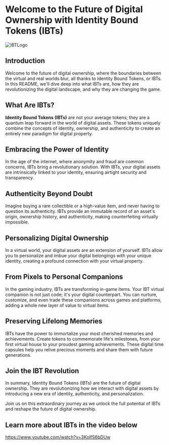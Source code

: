 # Welcome to the Future of Digital Ownership with Identity Bound Tokens (IBTs)

![IBTLogo](https://github.com/DanIsNearby/IBT/assets/91475837/6a3e46f2-c807-41cd-b628-af64c50cf21b)

## Introduction

Welcome to the future of digital ownership, where the boundaries between the virtual and real worlds blur, all thanks to Identity Bound Tokens, or IBTs. In this README, we'll dive deep into what IBTs are, how they are revolutionizing the digital landscape, and why they are changing the game.

## What Are IBTs?

**Identity Bound Tokens (IBTs)** are not your average tokens; they are a quantum leap forward in the world of digital assets. These tokens uniquely combine the concepts of identity, ownership, and authenticity to create an entirely new paradigm for digital property.

## Embracing the Power of Identity

In the age of the internet, where anonymity and fraud are common concerns, IBTs bring a revolutionary solution. With IBTs, your digital assets are intrinsically linked to your identity, ensuring airtight security and transparency.

## Authenticity Beyond Doubt

Imagine buying a rare collectible or a high-value item, and never having to question its authenticity. IBTs provide an immutable record of an asset's origin, ownership history, and authenticity, making counterfeiting virtually impossible.

## Personalizing Digital Ownership

In a virtual world, your digital assets are an extension of yourself. IBTs allow you to personalize and imbue your digital belongings with your unique identity, creating a profound connection with your virtual property.

## From Pixels to Personal Companions

In the gaming industry, IBTs are transforming in-game items. Your IBT virtual companion is not just code; it's your digital counterpart. You can nurture, customize, and even trade these companions across games and platforms, adding a whole new layer of value to virtual items.

## Preserving Lifelong Memories

IBTs have the power to immortalize your most cherished memories and achievements. Create tokens to commemorate life's milestones, from your first virtual house to your proudest gaming achievements. These digital time capsules help you relive precious moments and share them with future generations.

## Join the IBT Revolution

In summary, Identity Bound Tokens (IBTs) are the future of digital ownership. They are revolutionizing how we interact with digital assets by introducing a new era of identity, authenticity, and personalization.

Join us on this extraordinary journey as we unlock the full potential of IBTs and reshape the future of digital ownership.

## Learn more about IBTs in the video below
https://www.youtube.com/watch?v=3KoIfS6bDUw

